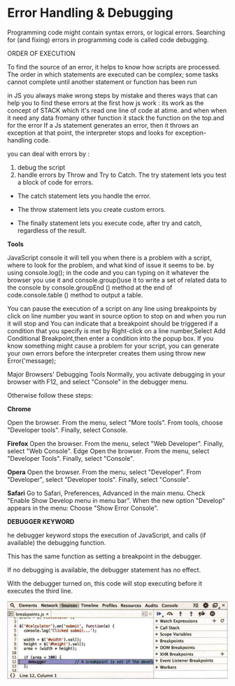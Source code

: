 # Error Handling & Debugging

Programming code might contain syntax errors, or logical errors.
Searching for (and fixing) errors in programming code is called code debugging.


ORDER OF EXECUTION

To find the source of an error, it helps to know how scripts are processed.
The order in which statements are executed can be complex; some tasks
cannot complete until another statement or function has been run

in JS you always make wrong steps by mistake and theres ways that can help you to find these errors at the first how js work : its work as the concept of STACK which it's read one line of code at atime. and when when it need any data fromany other function it stack the function on the top.and for the error If a Js statement generates an error, then it throws an exception at that point, the interpreter stops and looks for exception-handling code.

you can deal with errors by :

1. debug the script
2. handle errors by Throw and Try to Catch.  The try statement lets you test a block of code for errors.
 - The catch statement lets you handle the error.

* The throw statement lets you create custom errors.

* The finally statement lets you execute code, after try and catch, regardless of the result.

**Tools**

JavaScript console it will tell you when there is a problem with a script, where to look for the problem, and what kind of issue it seems to be. by using console.log(); in the code and you can typing on it whatever the browser you use it and console.group()use it to write a set of related data to the console by console.groupEnd () method at the end of code.console.table () method to output a table.

You can pause the execution of a script on any line using breakpoints by click on line number you want in source option to stop on and when you run it will stop and You can indicate that a breakpoint should be triggered if a condition that you specify is met by Right-click on a line number,Select Add Conditional Breakpoint,then enter a condition into the popup box.
If you know something might cause a problem for your script, you can generate your own errors before the interpreter creates them using throw new Error('message);

Major Browsers' Debugging Tools
Normally, you activate debugging in your browser with F12, and select "Console" in the debugger menu.

Otherwise follow these steps:

**Chrome**

Open the browser.
From the menu, select "More tools".
From tools, choose "Developer tools".
Finally, select Console.

**Firefox**
Open the browser.
From the menu, select "Web Developer".
Finally, select "Web Console".
Edge
Open the browser.
From the menu, select "Developer Tools".
Finally, select "Console".

**Opera**
Open the browser.
From the menu, select "Developer".
From "Developer", select "Developer tools".
Finally, select "Console".

**Safari**
Go to Safari, Preferences, Advanced in the main menu.
Check "Enable Show Develop menu in menu bar".
When the new option "Develop" appears in the menu:
Choose "Show Error Console".

**DEBUGGER KEYWORD**

he debugger keyword stops the execution of JavaScript, and calls (if available) the debugging function.

This has the same function as setting a breakpoint in the debugger.

If no debugging is available, the debugger statement has no effect.

With the debugger turned on, this code will stop executing before it executes the third line.

![image](img2/p5.PNG)